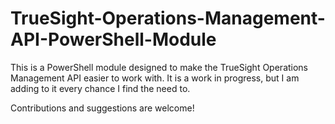 # TrueSight-Operations-Management-API-PowerShell-Module
This is a PowerShell module designed to make the TrueSight Operations Management API easier to work with. It is a work in progress, but I am adding to it every chance I find the need to.

Contributions and suggestions are welcome!
